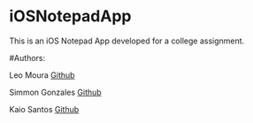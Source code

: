 # iOSNotepadApp

This is an iOS Notepad App developed for a college assignment.

#Authors:

Leo Moura [Github](https://github.com/leoMouraNet)

Simmon Gonzales [Github](https://github.com/ximonali)

Kaio Santos [Github](https://github.com/kaiow10)

